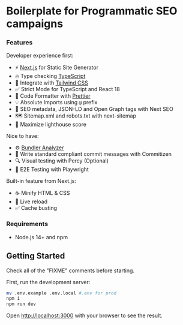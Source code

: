 # Boilerplate for Programmatic SEO campaigns

### Features

Developer experience first:

- ⚡ [Next.js](https://nextjs.org) for Static Site Generator
- 🔥 Type checking [TypeScript](https://www.typescriptlang.org)
- 💎 Integrate with [Tailwind CSS](https://tailwindcss.com)
- ✅ Strict Mode for TypeScript and React 18
- 💖 Code Formatter with [Prettier](https://prettier.io)
- 💡 Absolute Imports using `@` prefix
- 🤖 SEO metadata, JSON-LD and Open Graph tags with Next SEO
- 🗺️ Sitemap.xml and robots.txt with next-sitemap
- 💯 Maximize lighthouse score

Nice to have:

- ⚙️ [Bundler Analyzer](https://www.npmjs.com/package/@next/bundle-analyzer)
- 📓 Write standard compliant commit messages with Commitizen
- 🔍 Visual testing with Percy (Optional)
- 🧪 E2E Testing with Playwright

Built-in feature from Next.js:

- ☕ Minify HTML & CSS
- 💨 Live reload
- ✅ Cache busting

### Requirements

- Node.js 14+ and npm

## Getting Started

Check all of the "FIXME" comments before starting.

First, run the development server:

```bash
mv .env.example .env.local #.env for prod
npm i
npm run dev
```

Open [http://localhost:3000](http://localhost:3000) with your browser to see the result.

